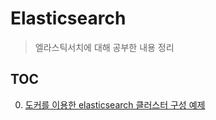 # Elasticsearch

> 엘라스틱서치에 대해 공부한 내용 정리

## TOC
0. [도커를 이용한 elasticsearch 클러스터 구성 예제](0_cluster_example_with_docker.md)
